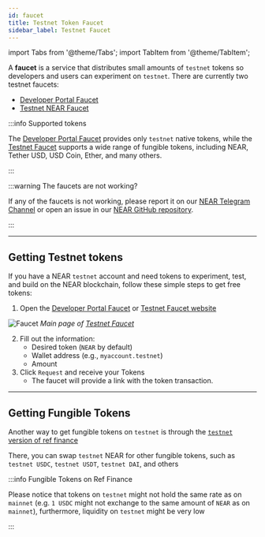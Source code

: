 ```yaml
---
id: faucet
title: Testnet Token Faucet
sidebar_label: Testnet Faucet
---
```

import Tabs from '@theme/Tabs';
import TabItem from '@theme/TabItem';

A **faucet** is a service that distributes small amounts of `testnet` tokens so developers and users can experiment on `testnet`. There are currently two testnet faucets:

- [Developer Portal Faucet](https://dev.near.org/faucet)
- [Testnet NEAR Faucet](https://near-faucet.io/)

:::info Supported tokens

The [Developer Portal Faucet](https://dev.near.org/faucet) provides only `testnet` native tokens, while the [Testnet Faucet](https://near-faucet.io/) supports a wide range of fungible tokens, including NEAR, Tether USD, USD Coin, Ether, and many others.

:::

:::warning The faucets are not working?

If any of the faucets is not working, please report it on our [NEAR Telegram Channel](https://t.me/neardev) or open an issue in our [NEAR GitHub repository](https://github.com/near/docs/issues).

:::

---

## Getting Testnet tokens

If you have a NEAR `testnet` account and need tokens to experiment, test, and build on the NEAR blockchain, follow these simple steps to get free tokens:

1. Open the [Developer Portal Faucet](https://dev.near.org/faucet) or [Testnet Faucet website](https://near-faucet.io/)

![Faucet](/docs/assets/faucet.png)
*Main page of [Testnet Faucet](https://near-faucet.io/)*

2. Fill out the information:
   - Desired token (`NEAR` by default)
   - Wallet address (e.g., `myaccount.testnet`)
   - Amount
3. Click `Request` and receive your Tokens
   - The faucet will provide a link with the token transaction.

---

## Getting Fungible Tokens

Another way to get fungible tokens on `testnet` is through the [`testnet` version of ref finance](https://testnet.ref.finance/#near|ref.fakes.testnet)

There, you can swap `testnet` NEAR for other fungible tokens, such as `testnet USDC`, `testnet USDT`, `testnet DAI`, and others

:::info Fungible Tokens on Ref Finance

Please notice that tokens on `testnet` might not hold the same rate as on `mainnet` (e.g. `1 USDC` might not exchange to the same amount of `NEAR` as on `mainnet`), furthermore, liquidity on `testnet` might be very low

:::